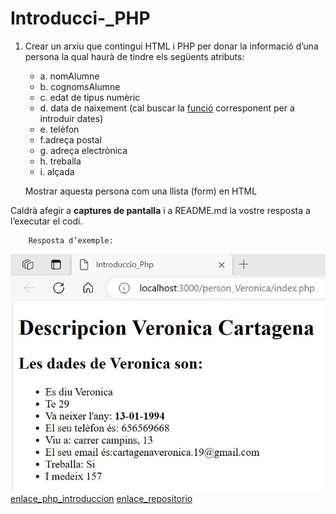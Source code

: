 # Introducci-_PHP
1.  Crear un arxiu que contingui HTML i PHP per donar la informació d’una persona la qual haurà de tindre els següents atributs:

    - a. nomAlumne
    - b. cognomsAlumne
    - c. edat de tipus numèric
    - d. data de naixement (cal buscar la [funció](https://www.php.net/manual/es/datetime.format.php) corresponent per a introduir dates)
    - e. telèfon
    - f.adreça postal
    - g. adreça electrònica
    - h. treballa
    - i. alçada
	
    Mostrar aquesta persona com una llista (form) en HTML

Caldrà afegir a **captures de pantalla** i a README.md la vostre resposta a l’executar el codi.

        Resposta d’exemple:
![img_introduccio_PHP](./img/introduccio_PHP.jpg)       
[enlace_php_introduccion](/file:///C:/xampp/htdocs/M07/Introducci-_PHP/person_Veronica/index.php/)
[enlace_repositorio](https://github.com/cartveroj/Introducci-_PHP)


